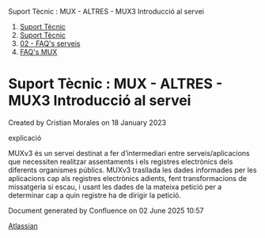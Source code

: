 Suport Tècnic : MUX - ALTRES - MUX3 Introducció al servei  

1.  [Suport Tècnic](index.html)
2.  [Suport Tècnic](13893782.html)
3.  [02 - FAQ's serveis](26313393.html)
4.  [FAQ's MUX](28705591.html)

Suport Tècnic : MUX - ALTRES - MUX3 Introducció al servei
=========================================================

Created by Cristian Morales on 18 January 2023

explicació

MUXv3 és un servei destinat a fer d’intermediari entre serveis/aplicacions que necessiten realitzar assentaments i els registres electrònics dels diferents organismes públics. MUXv3 trasllada les dades informades per les aplicacions cap als registres electrònics adients, fent transformacions de missatgeria si escau, i usant les dades de la mateixa petició per a determinar cap a quin registre ha de dirigir la petició.

Document generated by Confluence on 02 June 2025 10:57

[Atlassian](http://www.atlassian.com/)